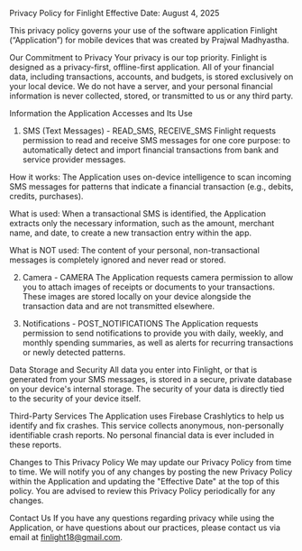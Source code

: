 Privacy Policy for Finlight
Effective Date: August 4, 2025

This privacy policy governs your use of the software application Finlight (“Application”) for mobile devices that was created by Prajwal Madhyastha.

Our Commitment to Privacy
Your privacy is our top priority. Finlight is designed as a privacy-first, offline-first application. All of your financial data, including transactions, accounts, and budgets, is stored exclusively on your local device. We do not have a server, and your personal financial information is never collected, stored, or transmitted to us or any third party.

Information the Application Accesses and Its Use
1. SMS (Text Messages) - READ_SMS, RECEIVE_SMS
   Finlight requests permission to read and receive SMS messages for one core purpose: to automatically detect and import financial transactions from bank and service provider messages.

How it works: The Application uses on-device intelligence to scan incoming SMS messages for patterns that indicate a financial transaction (e.g., debits, credits, purchases).

What is used: When a transactional SMS is identified, the Application extracts only the necessary information, such as the amount, merchant name, and date, to create a new transaction entry within the app.

What is NOT used: The content of your personal, non-transactional messages is completely ignored and never read or stored.

2. Camera - CAMERA
   The Application requests camera permission to allow you to attach images of receipts or documents to your transactions. These images are stored locally on your device alongside the transaction data and are not transmitted elsewhere.

3. Notifications - POST_NOTIFICATIONS
   The Application requests permission to send notifications to provide you with daily, weekly, and monthly spending summaries, as well as alerts for recurring transactions or newly detected patterns.

Data Storage and Security
All data you enter into Finlight, or that is generated from your SMS messages, is stored in a secure, private database on your device's internal storage. The security of your data is directly tied to the security of your device itself.

Third-Party Services
The Application uses Firebase Crashlytics to help us identify and fix crashes. This service collects anonymous, non-personally identifiable crash reports. No personal financial data is ever included in these reports.

Changes to This Privacy Policy
We may update our Privacy Policy from time to time. We will notify you of any changes by posting the new Privacy Policy within the Application and updating the "Effective Date" at the top of this policy. You are advised to review this Privacy Policy periodically for any changes.

Contact Us
If you have any questions regarding privacy while using the Application, or have questions about our practices, please contact us via email at finlight18@gmail.com.